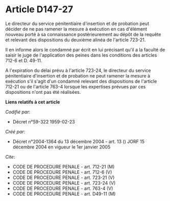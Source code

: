 # Article D147-27

Le directeur du service pénitentiaire d'insertion et de probation peut décider de ne pas ramener la mesure à exécution en cas
d'élément nouveau porté à sa connaissance postérieurement au dépôt de la requête et relevant des dispositions du deuxième
alinéa de l'article 723-21.

Il en informe alors le condamné par écrit en lui précisant qu'il a la faculté de saisir le juge de l'application des peines
dans les conditions des articles 712-6 et D. 49-11.

A l'expiration du délai prévu à l'article 723-24, le directeur du service pénitentiaire d'insertion et de probation ne peut
ramener la mesure à exécution s'il s'agit d'un condamné relevant des dispositions de l'article 712-21 ou de l'article 763-4
lorsque les expertises prévues par ces dispositions n'ont pas été réalisées.

**Liens relatifs à cet article**

_Codifié par_:

  - Décret n°59-322 1959-02-23

_Créé par_:

  - Décret n°2004-1364 du 13 décembre 2004 - art. 13 () JORF 15 décembre 2004 en vigueur le 1er janvier 2005

_Cite_:

  - CODE DE PROCEDURE PENALE - art. 712-21 (M)
  - CODE DE PROCEDURE PENALE - art. 712-6 (V)
  - CODE DE PROCEDURE PENALE - art. 723-21 (V)
  - CODE DE PROCEDURE PENALE - art. 723-24 (V)
  - CODE DE PROCEDURE PENALE - art. 763-4 (V)
  - CODE DE PROCEDURE PENALE - art. D49-11 (M)
